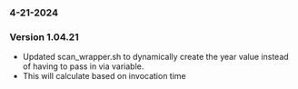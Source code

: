 ### 4-21-2024
### Version 1.04.21
- Updated scan_wrapper.sh to dynamically create the year value instead of having to pass in via variable. 
- This will calculate based on invocation time 